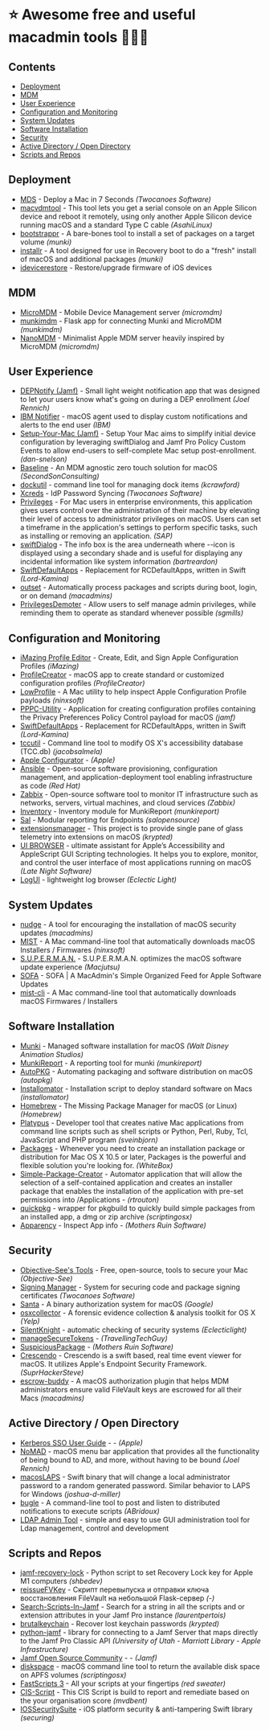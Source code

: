  # ⭐️ Awesome free and useful macadmin tools 👨🏻‍💻

## Contents
- [Deployment](#dpl)
- [MDM](#mdm)
- [User Experience](#ue)
- [Configuration and Monitoring](#cam)
- [System Updates](#su)
- [Software Installation](#si)
- [Security](#sec)
- [Active Directory / Open Directory](#adod)
- [Scripts and Repos](#sar)

## <h2 id="dpl">Deployment</h2>
- [MDS](https://twocanoes.com/products/mac/mac-deploy-stick/) - Deploy a Mac in 7 Seconds _(Twocanoes Software)_
- [macvdmtool](https://github.com/AsahiLinux/macvdmtool) - This tool lets you get a serial console on an Apple Silicon device and reboot it remotely, using only another Apple Silicon device running macOS and a standard Type C cable _(AsahiLinux)_
- [bootstrappr](https://github.com/munki/bootstrappr) - A bare-bones tool to install a set of packages on a target volume _(munki)_
- [installr](https://github.com/munki/installr) - A tool designed for use in Recovery boot to do a "fresh" install of macOS and additional packages _(munki)_
- [idevicerestore](https://github.com/libimobiledevice/idevicerestore) - Restore/upgrade firmware of iOS devices

## <h2 id="mdm">MDM</h2>
- [MicroMDM](https://micromdm.io) - Mobile Device Management server _(micromdm)_
- [munkimdm](https://github.com/munkimdm/munkimdm) - Flask app for connecting Munki and MicroMDM _(munkimdm)_
- [NanoMDM](https://github.com/micromdm/nanomdm) - Minimalist Apple MDM server heavily inspired by MicroMDM _(micromdm)_

## <h2 id="ue">User Experience</h2>			
- [DEPNotify (Jamf)](https://gitlab.com/Mactroll/DEPNotify) - Small light weight notification app that was designed to let your users know what's going on during a DEP enrollment _(Joel Rennich)_
- [IBM Notifier](https://github.com/IBM/mac-ibm-notifications) - macOS agent used to display custom notifications and alerts to the end user _(IBM)_
- [Setup-Your-Mac (Jamf)](https://github.com/dan-snelson/Setup-Your-Mac) - Setup Your Mac aims to simplify initial device configuration by leveraging swiftDialog and Jamf Pro Policy Custom Events to allow end-users to self-complete Mac setup post-enrollment. _(dan-snelson)_
- [Baseline](https://github.com/SecondSonConsulting/Baseline) - An MDM agnostic zero touch solution for macOS _(SecondSonConsulting)_
- [dockutil](https://github.com/kcrawford/dockutil) - command line tool for managing dock items _(kcrawford)_
- [Xcreds](https://twocanoes.com/products/mac/xcreds/) - IdP Password Syncing _(Twocanoes Software)_
- [Privileges](https://github.com/SAP/macOS-enterprise-privileges) - For Mac users in enterprise environments, this application gives users control over the administration of their machine by elevating their level of access to administrator privileges on macOS. Users can set a timeframe in the application's settings to perform specific tasks, such as installing or removing an application. _(SAP)_
- [swiftDialog](https://github.com/bartreardon/swiftDialog/releases) - The info box is the area underneath where --icon is displayed using a secondary shade and is useful for displaying any incidental information like system information _(bartreardon)_
- [SwiftDefaultApps](https://github.com/Lord-Kamina/SwiftDefaultApps) - Replacement for RCDefaultApps, written in Swift _(Lord-Kamina)_
- [outset](https://github.com/macadmins/outset) - Automatically process packages and scripts during boot, login, or on demand _(macadmins)_
- [PrivilegesDemoter](https://github.com/sgmills/PrivilegesDemoter) - Allow users to self manage admin privileges, while reminding them to operate as standard whenever possible _(sgmills)_

## <h2 id="cam">Configuration and Monitoring</h2>			
- [iMazing Profile Editor](https://imazing.com/profile-editor) - Create, Edit, and Sign Apple Configuration Profiles _(iMazing)_
- [ProfileCreator](https://github.com/ProfileCreator/ProfileCreator) - macOS app to create standard or customized configuration profiles _(ProfileCreator)_
- [LowProfile](https://github.com/ninxsoft/LowProfile) - A Mac utility to help inspect Apple Configuration Profile payloads _(ninxsoft)_
- [PPPC-Utility](https://github.com/jamf/PPPC-Utility) - Application for creating configuration profiles containing the Privacy Preferences Policy Control payload for macOS _(jamf)_
- [SwiftDefaultApps](https://github.com/Lord-Kamina/SwiftDefaultApps) - Replacement for RCDefaultApps, written in Swift _(Lord-Kamina)_
- [tccutil](https://github.com/jacobsalmela/tccutil) - Command line tool to modify OS X's accessibility database (TCC.db) _(jacobsalmela)_
- [Apple Configurator](https://apps.apple.com/ru/app/apple-configurator/id1037126344?mt=12) - _(Apple)_
- [Ansible](https://www.ansible.com) - Open-source software provisioning, configuration management, and application-deployment tool enabling infrastructure as code _(Red Hat)_
- [Zabbix](https://www.zabbix.com) - Open-source software tool to monitor IT infrastructure such as networks, servers, virtual machines, and cloud services _(Zabbix)_
- [Inventory](https://github.com/munkireport/inventory) - Inventory module for MunkiReport _(munkireport)_
- [Sal](https://github.com/salopensource/sal) - Modular reporting for Endpoints _(salopensource)_
- [extensionsmanager](https://github.com/krypted/extensionsmanager) - This project is to provide single pane of glass telemetry into extensions on macOS _(krypted)_
- [UI BROWSER](https://latenightsw.com/freeware/ui-browser/) - ultimate assistant for Apple’s Accessibility and AppleScript GUI Scripting technologies. It helps you to explore, monitor, and control the user interface of most applications running on macOS _(Late Night Software)_
- [LogUI](https://eclecticlight.co/wp-content/uploads/2025/03/logui127.zip) - lightweight log browser _(Eclectic Light)_
		
## <h2 id="su">System Updates</h2>			
- [nudge](https://github.com/macadmins/nudge) - A tool for encouraging the installation of macOS security updates _(macadmins)_
- [MIST](https://github.com/ninxsoft/Mist) - A Mac command-line tool that automatically downloads macOS Installers / Firmwares _(ninxsoft)_
- [S.U.P.E.R.M.A.N.](https://github.com/Macjutsu/super) - S.U.P.E.R.M.A.N. optimizes the macOS software update experience _(Macjutsu)_
- [SOFA](https://github.com/macadmins/sofa/tree/main) - SOFA | A MacAdmin's Simple Organized Feed for Apple Software Updates
- [mist-cli](https://github.com/ninxsoft/mist-cli) - A Mac command-line tool that automatically downloads macOS Firmwares / Installers

## <h2 id="si">Software Installation</h2>			
- [Munki](https://github.com/munki/munki) - Managed software installation for macOS _(Walt Disney Animation Studios)_
- [MunkiReport](https://github.com/munkireport/munkireport-php) - A reporting tool for munki _(munkireport)_
- [AutoPKG](https://github.com/autopkg/autopkg) - Automating packaging and software distribution on macOS _(autopkg)_
- [Installomator](https://github.com/Installomator/Installomator) - Installation script to deploy standard software on Macs _(installomator)_
- [Homebrew](https://github.com/Homebrew) - The Missing Package Manager for macOS (or Linux) _(Homebrew)_
- [Platypus](https://sveinbjorn.org/platypus) - Developer tool that creates native Mac applications from command line scripts such as shell scripts or Python, Perl, Ruby, Tcl, JavaScript and PHP program _(sveinbjorn)_
- [Packages](http://s.sudre.free.fr/Software/Packages/about.html) - Whenever you need to create an installation package or distribution for Mac OS X 10.5 or later, Packages is the powerful and flexible solution you're looking for. _(WhiteBox)_
- [Simple-Package-Creator](https://github.com/rtrouton/Simple-Package-Creator) - Automator application that will allow the selection of a self-contained application and creates an installer package that enables the installation of the application with pre-set permissions into /Applications - _(rtrouton)_
- [quickpkg](https://github.com/scriptingosx/quickpkg) - wrapper for pkgbuild to quickly build simple packages from an installed app, a dmg or zip archive _(scriptingosx)_
- [Apparency](https://mothersruin.com/software/Apparency/) - Inspect App info - _(Mothers Ruin Software)_
			
## <h2 id="sec">Security</h2>			
- [Objective-See's Tools](https://objective-see.org/tools.html) - Free, open-source, tools to secure your Mac _(Objective-See)_
- [Signing Manager](https://twocanoes.com/products/mac/signing-manager/) - System for securing code and package signing certificates _(Twocanoes Software)_
- [Santa](https://github.com/google/santa) - A binary authorization system for macOS _(Google)_
- [osxcollector](https://github.com/Yelp/osxcollector) - A forensic evidence collection & analysis toolkit for OS X _(Yelp)_
- [SilentKnight](https://eclecticlight.co/lockrattler-systhist/) - automatic checking of security systems _(Eclecticlight)_
- [manageSecureTokens](https://github.com/TravellingTechGuy/manageSecureTokens/blob/master/manageSecureTokens.sh) -  _(TravellingTechGuy)_
- [SuspiciousPackage](https://mothersruin.com/software/SuspiciousPackage/relnotes.html) -  _(Mothers Ruin Software)_
- [Crescendo](https://github.com/SuprHackerSteve/Crescendo) - Crescendo is a swift based, real time event viewer for macOS. It utilizes Apple's Endpoint Security Framework. _(SuprHackerSteve)_
- [escrow-buddy](https://github.com/macadmins/escrow-buddy) - A macOS authorization plugin that helps MDM administrators ensure valid FileVault keys are escrowed for all their Macs _(macadmins)_
			
## <h2 id="adod">Active Directory / Open Directory</h2>			
- [Kerberos SSO User Guide](https://www.apple.com/business/docs/site/Kerberos_Single_Sign_on_Extension_User_Guide.pdf) - - _(Apple)_
- [NoMAD](https://gitlab.com/Mactroll/NoMAD) - macOS menu bar application that provides all the functionality of being bound to AD, and more, without having to be bound _(Joel Rennich)_
- [macosLAPS](https://github.com/joshua-d-miller/macOSLAPS) - Swift binary that will change a local administrator password to a random generated password. Similar behavior to LAPS for Windows _(joshua-d-miller)_
- [bugle](https://github.com/ABridoux/bugle) - A command-line tool to post and listen to distributed notifications to execute scripts _(ABridoux)_
- [LDAP Admin Tool](https://www.ldapsoft.com/download.html) - simple and easy to use GUI administration tool for Ldap management, control and development
			
## <h2 id="sar">Scripts and Repos</h2>				
- [jamf-recovery-lock](https://github.com/shbedev/jamf-recovery-lock) - Python script to set Recovery Lock key for Apple M1 computers _(shbedev)_
- [reissueFVKey](https://tarot.shortcut.ru/community/jamf/-/tree/main/reissueFVKey) - Скрипт перевыпуска и отправки ключа восстановления FileVault на небольшой Flask-сервер _(-)_
- [Search-Scripts-In-Jamf](https://github.com/laurentpertois/Search-Scripts-In-Jamf) - Search for a string in all the scripts and or extension attributes in your Jamf Pro instance _(laurentpertois)_
- [brutalkeychain](https://github.com/krypted/brutalkeychain) - Recover lost keychain passwords _(krypted)_
- [python-jamf](https://github.com/univ-of-utah-marriott-library-apple/python-jamf) - library for connecting to a Jamf Server that maps directly to the Jamf Pro Classic API _(University of Utah - Marriott Library - Apple Infrastructure)_
- [Jamf Open Source Community](https://github.com/jamf) - - _(Jamf)_
- [diskspace](https://github.com/scriptingosx/diskspace) - macOS command line tool to return the available disk space on APFS volumes _(scriptingosx)_
- [FastScripts 3](https://redsweater.com/fastscripts/) - All your scripts at your fingertips _(red sweater)_
- [CIS-Script](https://github.com/mvdbent/CIS-Script) - This CIS Script is build to report and remediate based on the your organisation score _(mvdbent)_
- [IOSSecuritySuite](https://github.com/securing/IOSSecuritySuite) - iOS platform security & anti-tampering Swift library _(securing)_
